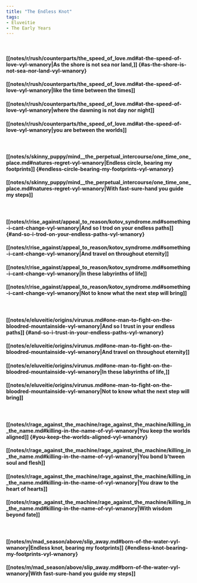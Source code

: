 ```yaml
---
title: "The Endless Knot"
tags:
- Eluveitie
- The Early Years
---
```

&nbsp;
#### [[notes/r/rush/counterparts/the_speed_of_love.md#at-the-speed-of-love-vyl-wnanory|As the shore is not sea nor land,]] {#as-the-shore-is-not-sea-nor-land-vyl-wnanory}
#### [[notes/r/rush/counterparts/the_speed_of_love.md#at-the-speed-of-love-vyl-wnanory|like the time between the times]]
#### [[notes/r/rush/counterparts/the_speed_of_love.md#at-the-speed-of-love-vyl-wnanory|where the dawning is not day nor night]]
#### [[notes/r/rush/counterparts/the_speed_of_love.md#at-the-speed-of-love-vyl-wnanory|you are between the worlds]]
&nbsp;
#### [[notes/s/skinny_puppy/mind__the_perpetual_intercourse/one_time_one_place.md#natures-regret-vyl-wnanory|Endless circle, bearing my footprints]] {#endless-circle-bearing-my-footprints-vyl-wnanory}
#### [[notes/s/skinny_puppy/mind__the_perpetual_intercourse/one_time_one_place.md#natures-regret-vyl-wnanory|With fast-sure-hand you guide my steps]]
&nbsp;
#### [[notes/r/rise_against/appeal_to_reason/kotov_syndrome.md#something-i-cant-change-vyl-wnanory|And so I trod on your endless paths]] {#and-so-i-trod-on-your-endless-paths-vyl-wnanory}
#### [[notes/r/rise_against/appeal_to_reason/kotov_syndrome.md#something-i-cant-change-vyl-wnanory|And travel on throughout eternity]]
#### [[notes/r/rise_against/appeal_to_reason/kotov_syndrome.md#something-i-cant-change-vyl-wnanory|In these labyrinths of life]]
#### [[notes/r/rise_against/appeal_to_reason/kotov_syndrome.md#something-i-cant-change-vyl-wnanory|Not to know what the next step will bring]]
&nbsp;
#### [[notes/e/eluveitie/origins/virunus.md#one-man-to-fight-on-the-bloodred-mountainside-vyl-wnanory|And so I trust in your endless paths]] {#and-so-i-trust-in-your-endless-paths-vyl-wnanory}
#### [[notes/e/eluveitie/origins/virunus.md#one-man-to-fight-on-the-bloodred-mountainside-vyl-wnanory|And travel on throughout eternity]]
#### [[notes/e/eluveitie/origins/virunus.md#one-man-to-fight-on-the-bloodred-mountainside-vyl-wnanory|In these labyrinths of life,]]
#### [[notes/e/eluveitie/origins/virunus.md#one-man-to-fight-on-the-bloodred-mountainside-vyl-wnanory|Not to know what the next step will bring]]
&nbsp;
#### [[notes/r/rage_against_the_machine/rage_against_the_machine/killing_in_the_name.md#killing-in-the-name-of-vyl-wnanory|You keep the worlds aligned]] {#you-keep-the-worlds-aligned-vyl-wnanory}
#### [[notes/r/rage_against_the_machine/rage_against_the_machine/killing_in_the_name.md#killing-in-the-name-of-vyl-wnanory|You bond b'tween soul and flesh]]
#### [[notes/r/rage_against_the_machine/rage_against_the_machine/killing_in_the_name.md#killing-in-the-name-of-vyl-wnanory|You draw to the heart of hearts]]
#### [[notes/r/rage_against_the_machine/rage_against_the_machine/killing_in_the_name.md#killing-in-the-name-of-vyl-wnanory|With wisdom beyond fate]]
&nbsp;
#### [[notes/m/mad_season/above/slip_away.md#born-of-the-water-vyl-wnanory|Endless knot, bearing my footprints]] {#endless-knot-bearing-my-footprints-vyl-wnanory}
#### [[notes/m/mad_season/above/slip_away.md#born-of-the-water-vyl-wnanory|With fast-sure-hand you guide my steps]]
